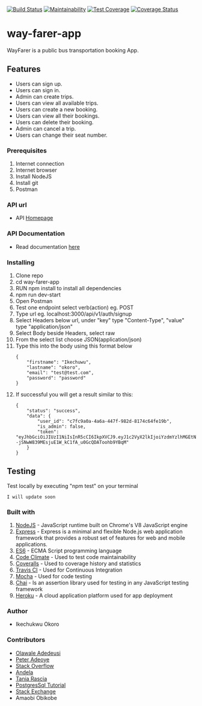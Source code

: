 [![Build Status](https://travis-ci.org/ikeshegs/way-farer-app.svg?branch=develop)](https://travis-ci.org/ikeshegs/way-farer-app)
[![Maintainability](https://api.codeclimate.com/v1/badges/4abc89c9126b138e8835/maintainability)](https://codeclimate.com/github/ikeshegs/way-farer-app/maintainability)
[![Test Coverage](https://api.codeclimate.com/v1/badges/4abc89c9126b138e8835/test_coverage)](https://codeclimate.com/github/ikeshegs/way-farer-app/test_coverage)
[![Coverage Status](https://coveralls.io/repos/github/ikeshegs/way-farer-app/badge.svg?branch=develop)](https://coveralls.io/github/ikeshegs/way-farer-app?branch=develop)

# way-farer-app
WayFarer is a public bus transportation booking App.

## Features
- Users can sign up.
- Users can sign in.
- Admin can create trips.
- Users can view all available trips.
- Users can create a new booking.
- Users can view all their bookings.
- Users can delete their booking.
- Admin can cancel a trip.
- Users can change their seat number.

### Prerequisites
1. Internet connection
2. Internet browser
3. Install NodeJS
4. Install git
5. Postman

### API url
- API [Homepage](my-way-farer-app.herokuapp.com/)

### API Documentation
- Read documentation [here](my-way-farer-app.herokuapp.com/docs)

### Installing
1. Clone repo
2. cd way-farer-app
3. RUN npm install to install all dependencies
4. npm run dev-start
5. Open Postman
6. Test one endpoint select verb(action) eg. POST
7. Type url eg. localhost:3000/api/v1/auth/signup
8. Select Headers below url, under "key" type "Content-Type", "value" type "application/json"
9. Select Body beside Headers, select raw
10. From the select list choose JSON(application/json)
11. Type this into the body using this format below
    ```
    {
        "firstname": "Ikechuwu",
        "lastname": "okoro",
        "email": "test@test.com",
        "password": "password"
    }

    ```
12. If successful you will get a result similar to this:
    ```
    {
        "status": "success",
        "data": {
            "user_id": "c7fc9a0a-4a6a-447f-982d-8174c64fe19b",
            "is_admin": false,
            "token": "eyJhbGciOiJIUzI1NiIsInR5cCI6IkpXVCJ9.eyJ1c2VyX2lkIjoiYzdmYzlhMGEtNGE2YS00NDdmLTk4MmQtODE3NGM2NGZlMTliIiwiZmlyc3RfbmFtZSI6IktpbmRuZXNzIiwibGFzdF9uYW1lIjoiT3Nhcm8iLCJlbWFpbCI6ImtpbmRuZXNzQHRlc3QuY29tIiwicGFzc3dvcmQiOiIkMmIkMTAkYXRJVDAvVkR3aWZiNFZRUWNsL0hJT0JsaDgwbTRSb0JaT3ZTUDVzanRQMTg4b0lzYVJlRWUiLCJpc19hZG1pbiI6ZmFsc2UsImlhdCI6MTU2MjgwMDU3NiwiZXhwIjoxNTYyODA0MTc2fQ.s--jSNwW839MEsjuE1W_kC1fA_u0GcQDAToohb9YBqM"
        }
    }
    ```

## Testing
Test locally by executing "npm test" on your terminal

```
I will update soon
```
### Built with 
1. [NodeJS](https://nodejs.org/en/) - JavaScript runtime built on Chrome's V8 JavaScript engine
2. [Express](https://expressjs.com/) - Express is a minimal and flexible Node.js web application framework that provides a robust set of features for web and mobile applications.
3. [ES6](http://es6-features.org/) - ECMA Script programming language
4. [Code Climate](https://codeclimate.com/) - Used to test code maintainability
5. [Coveralls](https://coveralls.io/) - Used to coverage history and statistics
6. [Travis CI](https://travis-ci.org/) - Used for Continuous Integration
7. [Mocha](https://mochajs.org/) - Used for code testing
8.  [Chai](https://www.chaijs.com/) - Is an assertion library used for testing in any JavaScript testing framework
9.  [Heroku](https://www.heroku.com/) - A cloud application platform used for app deployment

### Author 
* Ikechukwu Okoro
  
### Contributors
* [Olawale Adedeusi](https://www.codementor.io/olawalealadeusi896/building-a-simple-api-with-nodejs-expressjs-and-postgresql-db-masuu56t7)
* [Peter Adeoye](https://medium.com/the-andela-way/splitting-your-swagger-spec-into-multiple-files-in-a-node-project-2019575b0ced)
* [Stack Overflow](https://stackoverflow.com)
* [Andela](https://github.com/andela/bestpractices)
* [Tania Rascia](https://blog.logrocket.com/setting-up-a-restful-api-with-node-js-and-postgresql-d96d6fc892d8/)
* [PostgresSql Tutorial](http://www.postgresqltutorial.com/postgresql-primary-key/)
* [Stack Exchange](https://dba.stackexchange.com/questions/65289/multiple-primary-keys-in-postgresql)
* Amaobi Obikobe